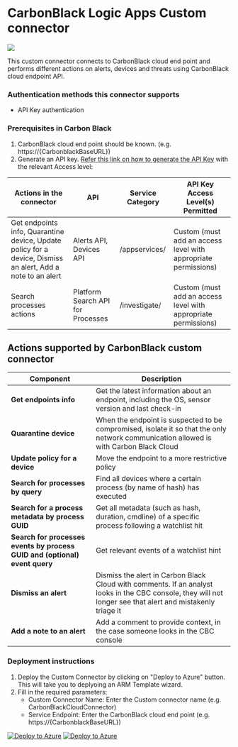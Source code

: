 # CarbonBlack Logic Apps Custom connector

![](https://raw.githubusercontent.com/Azure/Azure-Sentinel/master/Solutions/VMware%20Carbon%20Black%20Cloud/Playbooks/CarbonBlackConnector/CarbonBlack.PNG)

This custom connector connects to CarbonBlack cloud end point and performs different actions on alerts, devices and threats using CarbonBlack cloud endpoint API.

### Authentication methods this connector supports

*  API Key authentication

### Prerequisites in Carbon Black
1. CarbonBlack cloud end point should be known. (e.g.  https://{CarbonblackBaseURL})
2. Generate an API key. [Refer this link on how to generate the API Key](https://developer.carbonblack.com/reference/carbon-black-cloud/authentication/#creating-an-api-key) with the relevant Access level:

| **Actions in the connector** | **API** | **Service Category** | **API Key Access Level(s) Permitted** |
| --------- | -------------- | ----------------- | ------------------------------------ |
| Get endpoints info, Quarantine device, Update policy for a device, Dismiss an alert, Add a note to an alert | Alerts API, Devices API | /appservices/ | Custom (must add an access level with appropriate permissions) |
| Search processes actions | Platform Search API for Processes | /investigate/ | Custom (must add an access level with appropriate permissions) |

## Actions supported by CarbonBlack custom connector

| **Component** | **Description** |
| --------- | -------------- |
| **Get endpoints info** | Get the latest information about an endpoint, including the OS, sensor version and last check-in |
| **Quarantine device** | When the endpoint is suspected to be compromised, isolate it so that the only network communication allowed is with Carbon Black Cloud |
| **Update policy for a device** | Move the endpoint to a more restrictive policy |
| **Search for processes by query** | Find all devices where a certain process (by name of hash) has executed |
| **Search for a process metadata by process GUID** | Get all metadata (such as hash, duration, cmdline) of a specific process following a watchlist hit |
| **Search for processes events by process GUID and (optional) event query** | Get relevant events of a watchlist hint |
| **Dismiss an alert** |Dismiss the alert in Carbon Black Cloud with comments. If an analyst looks in the CBC console, they will not longer see that alert and mistakenly triage it|
| **Add a note to an alert** | Add a comment to provide context, in the case someone looks in the CBC console |
### Deployment instructions 
1. Deploy the Custom Connector by clicking on "Deploy to Azure" button. This will take you to deplyoing an ARM Template wizard.
2. Fill in the required parameters:
    * Custom Connector Name: Enter the Custom connector name (e.g. CarbonBlackCloudConnector)
    * Service Endpoint: Enter the CarbonBlack cloud end point (e.g. https://{CarbonblackBaseURL})

[![Deploy to Azure](https://aka.ms/deploytoazurebutton)](https://portal.azure.com/#create/Microsoft.Template/uri/https%3A%2F%2Fraw.githubusercontent.com%2FAzure%2FAzure-Sentinel%2Fmaster%2FSolutions%2FCarbonBlack%2FPlaybooks%2FCarbonBlackConnector%2Fazuredeploy.json) [![Deploy to Azure](https://aka.ms/deploytoazuregovbutton)](https://portal.azure.us/#create/Microsoft.Template/uri/https%3A%2F%2Fraw.githubusercontent.com%2FAzure%2FAzure-Sentinel%2Fmaster%2FSolutions%2FCarbonBlack%2FPlaybooks%2FCarbonBlackConnector%2Fazuredeploy.json)